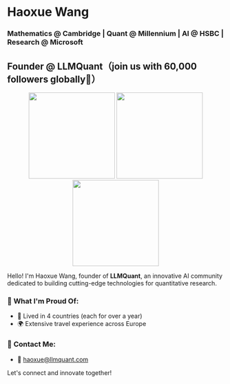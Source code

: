 # Haoxue Wang

### Mathematics @ Cambridge | Quant @ Millennium | AI @ HSBC | Research @ Microsoft 

## Founder @ LLMQuant（join us with 60,000 followers globally🙋）

<p align="center">
  <img src="https://github.com/user-attachments/assets/2d21b35a-a8bb-4935-9d51-f41d8e1e865f" width="200"/>
  <img src="https://github.com/user-attachments/assets/76ca9da9-36e9-49ae-b885-77feae0801ef" width="200"/>
  <img src="https://github.com/user-attachments/assets/d1f0629d-0570-4b11-a75e-2e545636476c" width="200"/>
</p>


Hello! I'm Haoxue Wang, founder of **LLMQuant**, an innovative AI community dedicated to building cutting-edge technologies for quantitative research.

### 🌟 **What I'm Proud Of:**
- 📍 Lived in 4 countries (each for over a year)
- 🌍 Extensive travel experience across Europe

### 💬 **Contact Me:**
- 📧 [haoxue@llmquant.com](mailto:haoxue@llmquant.com)

Let's connect and innovate together!

